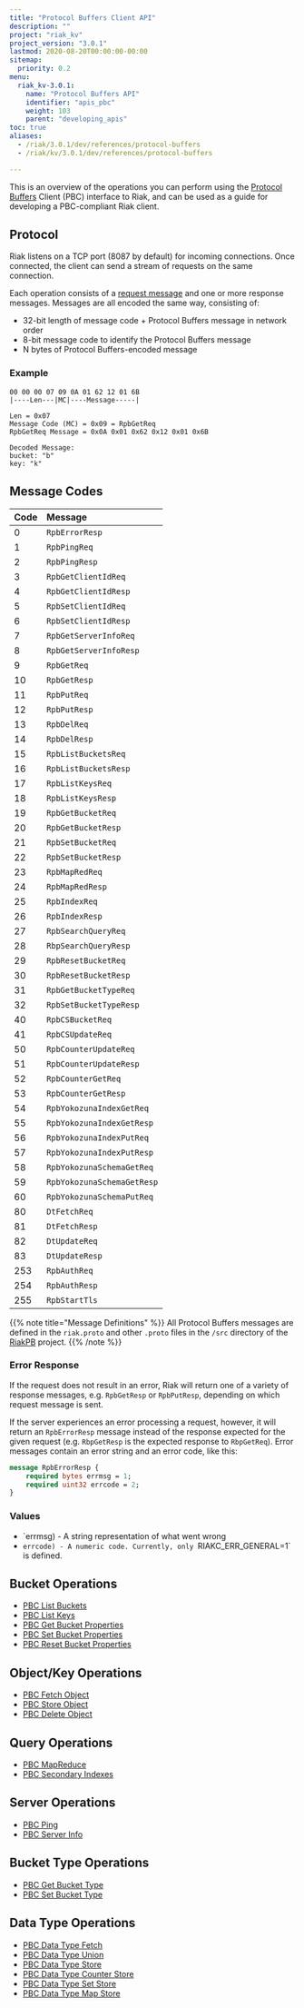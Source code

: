```yaml
---
title: "Protocol Buffers Client API"
description: ""
project: "riak_kv"
project_version: "3.0.1"
lastmod: 2020-08-20T00:00:00-00:00
sitemap:
  priority: 0.2
menu:
  riak_kv-3.0.1:
    name: "Protocol Buffers API"
    identifier: "apis_pbc"
    weight: 103
    parent: "developing_apis"
toc: true
aliases:
  - /riak/3.0.1/dev/references/protocol-buffers
  - /riak/kv/3.0.1/dev/references/protocol-buffers

---
```


This is an overview of the operations you can perform using the
[Protocol Buffers](https://code.google.com/p/protobuf/) Client (PBC)
interface to Riak, and can be used as a guide for developing a
PBC-compliant Riak client.

## Protocol

Riak listens on a TCP port (8087 by default) for incoming connections.
Once connected, the client can send a stream of requests on the same
connection.

Each operation consists of a [request message](https://developers.google.com/protocol-buffers/docs/encoding) and one or more response messages. Messages are all encoded the same way, consisting of:

* 32-bit length of message code + Protocol Buffers message in network
  order
* 8-bit message code to identify the Protocol Buffers message
* N bytes of Protocol Buffers-encoded message

### Example

```
00 00 00 07 09 0A 01 62 12 01 6B
|----Len---|MC|----Message-----|

Len = 0x07
Message Code (MC) = 0x09 = RpbGetReq
RpbGetReq Message = 0x0A 0x01 0x62 0x12 0x01 0x6B

Decoded Message:
bucket: "b"
key: "k"
```

## Message Codes

Code | Message |
:----|:--------|
0 | `RpbErrorResp` |
1 | `RpbPingReq` |
2 | `RpbPingResp` |
3 | `RpbGetClientIdReq` |
4 | `RpbGetClientIdResp` |
5 | `RpbSetClientIdReq` |
6 | `RpbSetClientIdResp` |
7 | `RpbGetServerInfoReq` |
8 | `RpbGetServerInfoResp` |
9 | `RpbGetReq` |
10 | `RpbGetResp` |
11 | `RpbPutReq` |
12 | `RpbPutResp` |
13 | `RpbDelReq` |
14 | `RpbDelResp` |
15 | `RpbListBucketsReq` |
16 | `RpbListBucketsResp` |
17 | `RpbListKeysReq` |
18 | `RpbListKeysResp` |
19 | `RpbGetBucketReq` |
20 | `RpbGetBucketResp` |
21 | `RpbSetBucketReq` |
22 | `RpbSetBucketResp` |
23 | `RpbMapRedReq` |
24 | `RpbMapRedResp` |
25 | `RpbIndexReq` |
26 | `RpbIndexResp` |
27 | `RpbSearchQueryReq` |
28 | `RbpSearchQueryResp` |
29 | `RpbResetBucketReq` |
30 | `RpbResetBucketResp` |
31 | `RpbGetBucketTypeReq` |
32 | `RpbSetBucketTypeResp` |
40 | `RpbCSBucketReq` |
41 | `RpbCSUpdateReq` |
50 | `RpbCounterUpdateReq` |
51 | `RpbCounterUpdateResp` |
52 | `RpbCounterGetReq` |
53 | `RpbCounterGetResp` |
54 | `RpbYokozunaIndexGetReq` |
55 | `RpbYokozunaIndexGetResp` |
56 | `RpbYokozunaIndexPutReq` |
57 | `RpbYokozunaIndexPutResp` |
58 | `RpbYokozunaSchemaGetReq` |
59 | `RpbYokozunaSchemaGetResp` |
60 | `RpbYokozunaSchemaPutReq` |
80 | `DtFetchReq` |
81 | `DtFetchResp` |
82 | `DtUpdateReq` |
83 | `DtUpdateResp` |
253 | `RpbAuthReq` |
254 | `RpbAuthResp` |
255 | `RpbStartTls` |

{{% note title="Message Definitions" %}}
All Protocol Buffers messages are defined in the `riak.proto` and other
`.proto` files in the `/src` directory of the
<a href="https://github.com/basho/riak_pb">RiakPB</a> project.
{{% /note %}}

### Error Response

If the request does not result in an error, Riak will return one of a
variety of response messages, e.g. `RpbGetResp` or `RpbPutResp`,
depending on which request message is sent.

If the server experiences an error processing a request, however, it
will return an `RpbErrorResp` message instead of the response expected
for the given request (e.g. `RbpGetResp` is the expected response to
`RbpGetReq`). Error messages contain an error string and an error code,
like this:

```protobuf
message RpbErrorResp {
    required bytes errmsg = 1;
    required uint32 errcode = 2;
}
```

### Values

* `errmsg) - A string representation of what went wrong
* `errcode) - A numeric code. Currently, only `RIAKC_ERR_GENERAL=1`
  is defined.

## Bucket Operations

* [PBC List Buckets]({{<baseurl>}}riak/kv/3.0.1/developing/api/protocol-buffers/list-buckets)
* [PBC List Keys]({{<baseurl>}}riak/kv/3.0.1/developing/api/protocol-buffers/list-keys)
* [PBC Get Bucket Properties]({{<baseurl>}}riak/kv/3.0.1/developing/api/protocol-buffers/get-bucket-props)
* [PBC Set Bucket Properties]({{<baseurl>}}riak/kv/3.0.1/developing/api/protocol-buffers/set-bucket-props)
* [PBC Reset Bucket Properties]({{<baseurl>}}riak/kv/3.0.1/developing/api/protocol-buffers/reset-bucket-props)

## Object/Key Operations

* [PBC Fetch Object]({{<baseurl>}}riak/kv/3.0.1/developing/api/protocol-buffers/fetch-object)
* [PBC Store Object]({{<baseurl>}}riak/kv/3.0.1/developing/api/protocol-buffers/store-object)
* [PBC Delete Object]({{<baseurl>}}riak/kv/3.0.1/developing/api/protocol-buffers/delete-object)

## Query Operations

* [PBC MapReduce]({{<baseurl>}}riak/kv/3.0.1/developing/api/protocol-buffers/mapreduce)
* [PBC Secondary Indexes]({{<baseurl>}}riak/kv/3.0.1/developing/api/protocol-buffers/secondary-indexes)

## Server Operations

* [PBC Ping]({{<baseurl>}}riak/kv/3.0.1/developing/api/protocol-buffers/ping)
* [PBC Server Info]({{<baseurl>}}riak/kv/3.0.1/developing/api/protocol-buffers/server-info)

## Bucket Type Operations

* [PBC Get Bucket Type]({{<baseurl>}}riak/kv/3.0.1/developing/api/protocol-buffers/get-bucket-type)
* [PBC Set Bucket Type]({{<baseurl>}}riak/kv/3.0.1/developing/api/protocol-buffers/set-bucket-type)

## Data Type Operations

* [PBC Data Type Fetch]({{<baseurl>}}riak/kv/3.0.1/developing/api/protocol-buffers/dt-fetch)
* [PBC Data Type Union]({{<baseurl>}}riak/kv/3.0.1/developing/api/protocol-buffers/dt-union)
* [PBC Data Type Store]({{<baseurl>}}riak/kv/3.0.1/developing/api/protocol-buffers/dt-store)
* [PBC Data Type Counter Store]({{<baseurl>}}riak/kv/3.0.1/developing/api/protocol-buffers/dt-counter-store)
* [PBC Data Type Set Store]({{<baseurl>}}riak/kv/3.0.1/developing/api/protocol-buffers/dt-set-store)
* [PBC Data Type Map Store]({{<baseurl>}}riak/kv/3.0.1/developing/api/protocol-buffers/dt-map-store)


